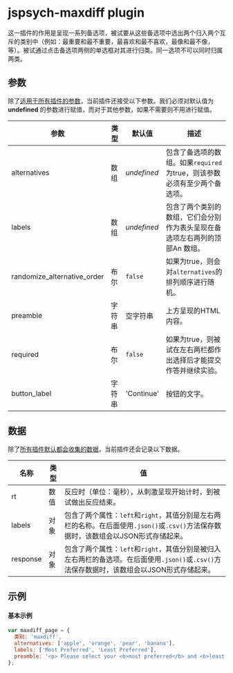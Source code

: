 # jspsych-maxdiff plugin

这一插件的作用是呈现一系列备选项，被试要从这些备选项中选出两个归入两个互斥的类别中（例如：最重要和最不重要，最喜欢和最不喜欢，最像和最不像，等）。被试通过点击备选项两侧的单选框对其进行归类。同一选项不可以同时归属两类。

## 参数

除了[适用于所有插件的参数](/overview/plugins.html#parameters-available-in-all-plugins)，当前插件还接受以下参数。我们必须对默认值为 **undefined** 的参数进行赋值，而对于其他参数，如果不需要则不用进行赋值。

参数 | 类型 | 默认值 | 描述 
----------|------|---------------|------------
alternatives | 数组 | *undefined* | 包含了备选项的数组。如果`required`为true，则该参数必须有至少两个备选项。 
labels | 数组 | *undefined* | 包含了两个类别的数组，它们会分别作为表头呈现在备选项左右两列的顶部An 数组。 
randomize_alternative_order | 布尔 | `false` | 如果为true，则会对`alternatives`的排列顺序进行随机。 
preamble | 字符串 | 空字符串 | 上方呈现的HTML内容。 
required | 布尔 | `false` | 如果为true，则被试在左右两栏都作出选择后才能提交作答并继续实验。 
button_label | 字符串 |  'Continue' | 按钮的文字。 


## 数据

除了[所有插件默认都会收集的数据](/overview/plugins.html#data-collected-by-all-plugins)，当前插件还会记录以下数据。

名称 | 类型 | 值 
-----|------|------
rt | 数值 | 反应时（单位：毫秒），从刺激呈现开始计时，到被试做出反应结束。 
labels | 对象 | 包含了两个属性：`left`和`right`，其值分别是左右两栏的名称。在后面使用`.json()`或`.csv()`方法保存数据时，该数组会以JSON形式存储起来。 
response | 对象 | 包含了两个属性：`left`和`right`，其值分别是被归入左右两栏的备选项。在后面使用`.json()`或`.csv()`方法保存数据时，该数组会以JSON形式存储起来。 


## 示例

#### 基本示例

```javascript
var maxdiff_page = {
  类别: 'maxdiff',
  alternatives: ['apple', 'orange', 'pear', 'banana'],
  labels: ['Most Preferred', 'Least Preferred'],
  preamble: '<p> Please select your <b>most preferred</b> and <b>least preferred</b> fruits. </p>'
};
```